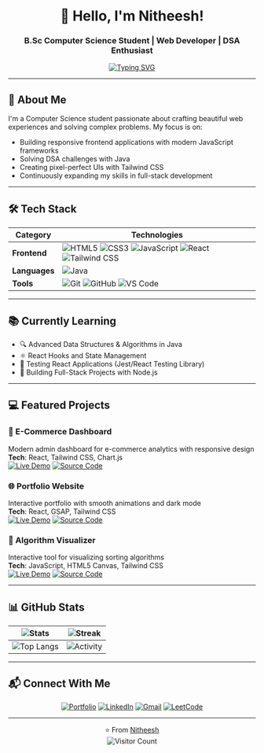 <div align="center">
  
# 👋 Hello, I'm Nitheesh!
### B.Sc Computer Science Student | Web Developer | DSA Enthusiast

[![Typing SVG](https://readme-typing-svg.herokuapp.com?font=Fira+Code&size=22&duration=4000&pause=1000&color=0CF760&center=true&vCenter=true&width=600&lines=Passionate+Web+Developer;DSA+Problem+Solver;React+%26+Tailwind+Specialist;Continuous+Learner)](https://git.io/typing-svg)

</div>

---

## 🚀 About Me
I'm a Computer Science student passionate about crafting beautiful web experiences and solving complex problems. My focus is on:
- Building responsive frontend applications with modern JavaScript frameworks
- Solving DSA challenges with Java
- Creating pixel-perfect UIs with Tailwind CSS
- Continuously expanding my skills in full-stack development

---

## 🛠️ Tech Stack
<div align="center">
  
| Category       | Technologies                                                                                                                                                                                                                                                                                                      |
|----------------|-------------------------------------------------------------------------------------------------------------------------------------------------------------------------------------------------------------------------------------------------------------------------------------------------------------------|
| **Frontend**   | <img src="https://img.shields.io/badge/html5-E34F26?style=for-the-badge&logo=html5&logoColor=white" alt="HTML5"> <img src="https://img.shields.io/badge/css3-1572B6?style=for-the-badge&logo=css3&logoColor=white" alt="CSS3"> <img src="https://img.shields.io/badge/javascript-F7DF1E?style=for-the-badge&logo=javascript&logoColor=black" alt="JavaScript"> <img src="https://img.shields.io/badge/react-61DAFB?style=for-the-badge&logo=react&logoColor=black" alt="React"> <img src="https://img.shields.io/badge/tailwindcss-06B6D4?style=for-the-badge&logo=tailwindcss&logoColor=white" alt="Tailwind CSS"> |
| **Languages**  | <img src="https://img.shields.io/badge/java-ED8B00?style=for-the-badge&logo=openjdk&logoColor=white" alt="Java">                                                                                                                                                                                                 |
| **Tools**      | <img src="https://img.shields.io/badge/git-F05032?style=for-the-badge&logo=git&logoColor=white" alt="Git"> <img src="https://img.shields.io/badge/github-181717?style=for-the-badge&logo=github&logoColor=white" alt="GitHub"> <img src="https://img.shields.io/badge/vscode-007ACC?style=for-the-badge&logo=visualstudiocode&logoColor=white" alt="VS Code"> |

</div>

---

## 📚 Currently Learning
- 🔍 Advanced Data Structures & Algorithms in Java
- ⚛️ React Hooks and State Management
- 🧪 Testing React Applications (Jest/React Testing Library)
- 🚀 Building Full-Stack Projects with Node.js

---

## 💻 Featured Projects

### 🎯 E-Commerce Dashboard
Modern admin dashboard for e-commerce analytics with responsive design  
**Tech**: React, Tailwind CSS, Chart.js  
[![Live Demo](https://img.shields.io/badge/LIVE_DEMO-000?style=for-the-badge&logo=vercel&logoColor=white)](#) [![Source Code](https://img.shields.io/badge/SOURCE_CODE-181717?style=for-the-badge&logo=github&logoColor=white)](#)

### 🌐 Portfolio Website
Interactive portfolio with smooth animations and dark mode  
**Tech**: React, GSAP, Tailwind CSS  
[![Live Demo](https://img.shields.io/badge/LIVE_DEMO-000?style=for-the-badge&logo=vercel&logoColor=white)](#) [![Source Code](https://img.shields.io/badge/SOURCE_CODE-181717?style=for-the-badge&logo=github&logoColor=white)](#)

### 🧮 Algorithm Visualizer
Interactive tool for visualizing sorting algorithms  
**Tech**: JavaScript, HTML5 Canvas, Tailwind CSS  
[![Live Demo](https://img.shields.io/badge/LIVE_DEMO-000?style=for-the-badge&logo=vercel&logoColor=white)](#) [![Source Code](https://img.shields.io/badge/SOURCE_CODE-181717?style=for-the-badge&logo=github&logoColor=white)](#)

---

## 📊 GitHub Stats
<div align="center">
  
| <img src="https://github-readme-stats.vercel.app/api?username=Nitheesh029&show_icons=true&theme=dark&hide_border=true&bg_color=0D1117" alt="Stats"> | <img src="https://github-readme-streak-stats.herokuapp.com/?user=Nitheesh029&theme=dark&hide_border=true&background=0D1117" alt="Streak"> |
|-----------------------------------------------------------------------------------------------------------------------------------------------------|-------------------------------------------------------------------------------------------------------------------------------------------|
| <img src="https://github-readme-stats.vercel.app/api/top-langs/?username=Nitheesh029&layout=compact&theme=dark&hide_border=true&bg_color=0D1117" alt="Top Langs"> | <img src="https://github-readme-activity-graph.vercel.app/graph?username=Nitheesh029&theme=react-dark&hide_border=true&area=true" alt="Activity"> |

</div>

---

## 📬 Connect With Me
<div align="center">
  
[![Portfolio](https://img.shields.io/badge/Portfolio-000?style=for-the-badge&logo=firefox&logoColor=white)](#)
[![LinkedIn](https://img.shields.io/badge/LinkedIn-0A66C2?style=for-the-badge&logo=linkedin&logoColor=white)](#)
[![Gmail](https://img.shields.io/badge/Gmail-EA4335?style=for-the-badge&logo=gmail&logoColor=white)](mailto:your-email@example.com)
[![LeetCode](https://img.shields.io/badge/LeetCode-FFA116?style=for-the-badge&logo=leetcode&logoColor=white)](#)
  
</div>

---

<div align="center">
  
⭐️ From [Nitheesh](https://github.com/Nitheesh029)  
![Visitor Count](https://komarev.com/ghpvc/?username=Nitheesh029&color=0CF760&style=flat)

</div>
